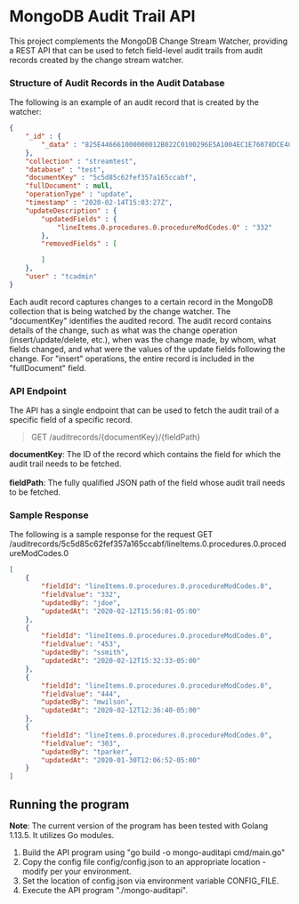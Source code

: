 # MongoDB Audit Trail API
This project complements the MongoDB Change Stream Watcher, providing a REST API that can be used to fetch field-level audit trails 
from audit records created by the change stream watcher.

### Structure of Audit Records in the Audit Database
The following is an example of an audit record that is created by the watcher:
```json
{ 
    "_id" : {
        "_data" : "825E446661000000012B022C0100296E5A1004EC1E76078DCE4C489A2BFE17218EC79F46645F696400645C5D85C62FEF357A165CCABF0004"
    }, 
    "collection" : "streamtest", 
    "database" : "test", 
    "documentKey" : "5c5d85c62fef357a165ccabf", 
    "fullDocument" : null, 
    "operationType" : "update", 
    "timestamp" : "2020-02-14T15:03:27Z", 
    "updateDescription" : {
        "updatedFields" : {
            "lineItems.0.procedures.0.procedureModCodes.0" : "332"
        }, 
        "removedFields" : [

        ]
    }, 
    "user" : "tcadmin"
}
```
Each audit record captures changes to a certain record in the MongoDB collection that is being watched by the change watcher.
The "documentKey" identifies the audited record. The audit record contains details of the change, such as what was the change operation
(insert/update/delete, etc.), when was the change made, by whom, what fields changed, and what were the values of the update fields following 
the change. For "insert" operations, the entire record is included in the "fullDocument" field.

### API Endpoint
The API has a single endpoint that can be used to fetch the audit trail of a specific field of a specific record.
> GET /auditrecords/{documentKey}/{fieldPath}

**documentKey**: The ID of the record which contains the field for which the audit trail needs to be fetched. <br>  
**fieldPath**: The fully qualified JSON path of the field whose audit trail needs to be fetched. <br>  

### Sample Response
The following is a sample response for the request GET /auditrecords/5c5d85c62fef357a165ccabf/lineItems.0.procedures.0.procedureModCodes.0

```json
[
    {
        "fieldId": "lineItems.0.procedures.0.procedureModCodes.0",
        "fieldValue": "332",
        "updatedBy": "jdoe",
        "updatedAt": "2020-02-12T15:56:01-05:00"
    },
    {
        "fieldId": "lineItems.0.procedures.0.procedureModCodes.0",
        "fieldValue": "453",
        "updatedBy": "ssmith",
        "updatedAt": "2020-02-12T15:32:33-05:00"
    },
    {
        "fieldId": "lineItems.0.procedures.0.procedureModCodes.0",
        "fieldValue": "444",
        "updatedBy": "mwilson",
        "updatedAt": "2020-02-12T12:36:40-05:00"
    },
    {
        "fieldId": "lineItems.0.procedures.0.procedureModCodes.0",
        "fieldValue": "303",
        "updatedBy": "tparker",
        "updatedAt": "2020-01-30T12:06:52-05:00"
    }
]

```
## Running the program
**Note**: The current version of the program has been tested with Golang 1.13.5. It utilizes Go modules. 
1. Build the API program using "go build -o mongo-auditapi cmd/main.go"
2. Copy the config file config/config.json to an appropriate location - modify per your environment.
3. Set the location of config.json via environment variable CONFIG_FILE.
4. Execute the API program "./mongo-auditapi".


